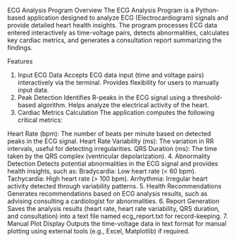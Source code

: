 ECG Analysis Program
Overview
The ECG Analysis Program is a Python-based application designed to analyze ECG (Electrocardiogram) signals and provide detailed heart health insights. The program processes ECG data entered interactively as time-voltage pairs, detects abnormalities, calculates key cardiac metrics, and generates a consultation report summarizing the findings.

Features
1. Input ECG Data
Accepts ECG data input (time and voltage pairs) interactively via the terminal.
Provides flexibility for users to manually input data.
2. Peak Detection
Identifies R-peaks in the ECG signal using a threshold-based algorithm.
Helps analyze the electrical activity of the heart.
3. Cardiac Metrics Calculation
The application computes the following critical metrics:

Heart Rate (bpm): The number of beats per minute based on detected peaks in the ECG signal.
Heart Rate Variability (ms): The variation in RR intervals, useful for detecting irregularities.
QRS Duration (ms): The time taken by the QRS complex (ventricular depolarization).
4. Abnormality Detection
Detects potential abnormalities in the ECG signal and provides health insights, such as:
Bradycardia: Low heart rate (< 60 bpm).
Tachycardia: High heart rate (> 100 bpm).
Arrhythmia: Irregular heart activity detected through variability patterns.
5. Health Recommendations
Generates recommendations based on ECG analysis results, such as advising consulting a cardiologist for abnormalities.
6. Report Generation
Saves the analysis results (heart rate, heart rate variability, QRS duration, and consultation) into a text file named ecg_report.txt for record-keeping.
7. Manual Plot Display
Outputs the time-voltage data in text format for manual plotting using external tools (e.g., Excel, Matplotlib) if required.
